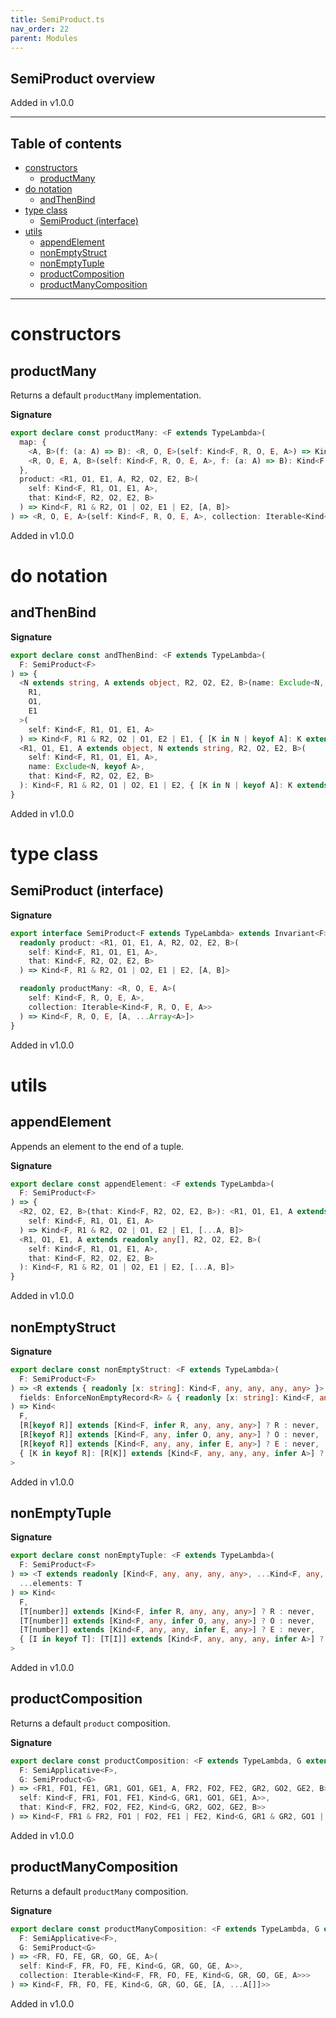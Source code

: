 ```yaml
---
title: SemiProduct.ts
nav_order: 22
parent: Modules
---
```


## SemiProduct overview

Added in v1.0.0

---

<h2 class="text-delta">Table of contents</h2>

- [constructors](#constructors)
  - [productMany](#productmany)
- [do notation](#do-notation)
  - [andThenBind](#andthenbind)
- [type class](#type-class)
  - [SemiProduct (interface)](#semiproduct-interface)
- [utils](#utils)
  - [appendElement](#appendelement)
  - [nonEmptyStruct](#nonemptystruct)
  - [nonEmptyTuple](#nonemptytuple)
  - [productComposition](#productcomposition)
  - [productManyComposition](#productmanycomposition)

---

# constructors

## productMany

Returns a default `productMany` implementation.

**Signature**

```ts
export declare const productMany: <F extends TypeLambda>(
  map: {
    <A, B>(f: (a: A) => B): <R, O, E>(self: Kind<F, R, O, E, A>) => Kind<F, R, O, E, B>
    <R, O, E, A, B>(self: Kind<F, R, O, E, A>, f: (a: A) => B): Kind<F, R, O, E, B>
  },
  product: <R1, O1, E1, A, R2, O2, E2, B>(
    self: Kind<F, R1, O1, E1, A>,
    that: Kind<F, R2, O2, E2, B>
  ) => Kind<F, R1 & R2, O1 | O2, E1 | E2, [A, B]>
) => <R, O, E, A>(self: Kind<F, R, O, E, A>, collection: Iterable<Kind<F, R, O, E, A>>) => Kind<F, R, O, E, [A, ...A[]]>
```

Added in v1.0.0

# do notation

## andThenBind

**Signature**

```ts
export declare const andThenBind: <F extends TypeLambda>(
  F: SemiProduct<F>
) => {
  <N extends string, A extends object, R2, O2, E2, B>(name: Exclude<N, keyof A>, that: Kind<F, R2, O2, E2, B>): <
    R1,
    O1,
    E1
  >(
    self: Kind<F, R1, O1, E1, A>
  ) => Kind<F, R1 & R2, O2 | O1, E2 | E1, { [K in N | keyof A]: K extends keyof A ? A[K] : B }>
  <R1, O1, E1, A extends object, N extends string, R2, O2, E2, B>(
    self: Kind<F, R1, O1, E1, A>,
    name: Exclude<N, keyof A>,
    that: Kind<F, R2, O2, E2, B>
  ): Kind<F, R1 & R2, O1 | O2, E1 | E2, { [K in N | keyof A]: K extends keyof A ? A[K] : B }>
}
```

Added in v1.0.0

# type class

## SemiProduct (interface)

**Signature**

```ts
export interface SemiProduct<F extends TypeLambda> extends Invariant<F> {
  readonly product: <R1, O1, E1, A, R2, O2, E2, B>(
    self: Kind<F, R1, O1, E1, A>,
    that: Kind<F, R2, O2, E2, B>
  ) => Kind<F, R1 & R2, O1 | O2, E1 | E2, [A, B]>

  readonly productMany: <R, O, E, A>(
    self: Kind<F, R, O, E, A>,
    collection: Iterable<Kind<F, R, O, E, A>>
  ) => Kind<F, R, O, E, [A, ...Array<A>]>
}
```

Added in v1.0.0

# utils

## appendElement

Appends an element to the end of a tuple.

**Signature**

```ts
export declare const appendElement: <F extends TypeLambda>(
  F: SemiProduct<F>
) => {
  <R2, O2, E2, B>(that: Kind<F, R2, O2, E2, B>): <R1, O1, E1, A extends readonly any[]>(
    self: Kind<F, R1, O1, E1, A>
  ) => Kind<F, R1 & R2, O2 | O1, E2 | E1, [...A, B]>
  <R1, O1, E1, A extends readonly any[], R2, O2, E2, B>(
    self: Kind<F, R1, O1, E1, A>,
    that: Kind<F, R2, O2, E2, B>
  ): Kind<F, R1 & R2, O1 | O2, E1 | E2, [...A, B]>
}
```

Added in v1.0.0

## nonEmptyStruct

**Signature**

```ts
export declare const nonEmptyStruct: <F extends TypeLambda>(
  F: SemiProduct<F>
) => <R extends { readonly [x: string]: Kind<F, any, any, any, any> }>(
  fields: EnforceNonEmptyRecord<R> & { readonly [x: string]: Kind<F, any, any, any, any> }
) => Kind<
  F,
  [R[keyof R]] extends [Kind<F, infer R, any, any, any>] ? R : never,
  [R[keyof R]] extends [Kind<F, any, infer O, any, any>] ? O : never,
  [R[keyof R]] extends [Kind<F, any, any, infer E, any>] ? E : never,
  { [K in keyof R]: [R[K]] extends [Kind<F, any, any, any, infer A>] ? A : never }
>
```

Added in v1.0.0

## nonEmptyTuple

**Signature**

```ts
export declare const nonEmptyTuple: <F extends TypeLambda>(
  F: SemiProduct<F>
) => <T extends readonly [Kind<F, any, any, any, any>, ...Kind<F, any, any, any, any>[]]>(
  ...elements: T
) => Kind<
  F,
  [T[number]] extends [Kind<F, infer R, any, any, any>] ? R : never,
  [T[number]] extends [Kind<F, any, infer O, any, any>] ? O : never,
  [T[number]] extends [Kind<F, any, any, infer E, any>] ? E : never,
  { [I in keyof T]: [T[I]] extends [Kind<F, any, any, any, infer A>] ? A : never }
>
```

Added in v1.0.0

## productComposition

Returns a default `product` composition.

**Signature**

```ts
export declare const productComposition: <F extends TypeLambda, G extends TypeLambda>(
  F: SemiApplicative<F>,
  G: SemiProduct<G>
) => <FR1, FO1, FE1, GR1, GO1, GE1, A, FR2, FO2, FE2, GR2, GO2, GE2, B>(
  self: Kind<F, FR1, FO1, FE1, Kind<G, GR1, GO1, GE1, A>>,
  that: Kind<F, FR2, FO2, FE2, Kind<G, GR2, GO2, GE2, B>>
) => Kind<F, FR1 & FR2, FO1 | FO2, FE1 | FE2, Kind<G, GR1 & GR2, GO1 | GO2, GE1 | GE2, [A, B]>>
```

Added in v1.0.0

## productManyComposition

Returns a default `productMany` composition.

**Signature**

```ts
export declare const productManyComposition: <F extends TypeLambda, G extends TypeLambda>(
  F: SemiApplicative<F>,
  G: SemiProduct<G>
) => <FR, FO, FE, GR, GO, GE, A>(
  self: Kind<F, FR, FO, FE, Kind<G, GR, GO, GE, A>>,
  collection: Iterable<Kind<F, FR, FO, FE, Kind<G, GR, GO, GE, A>>>
) => Kind<F, FR, FO, FE, Kind<G, GR, GO, GE, [A, ...A[]]>>
```

Added in v1.0.0
